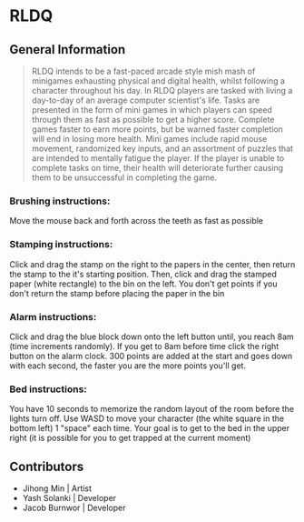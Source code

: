 # RLDQ
## General Information
> RLDQ intends to be a fast-paced arcade style mish mash of minigames exhausting physical and digital health, whilst following a character throughout his day.
In RLDQ players are tasked with living a day-to-day of an average computer scientist's life. Tasks are presented in the form of mini games in which players can speed through them as fast as possible to get a higher score. Complete games faster to earn more points, but be warned faster completion will end in losing more health. Mini games include rapid mouse movement, randomized key inputs, and an assortment of puzzles that are intended to mentally fatigue the player. If the player is unable to complete tasks on time, their health will deteriorate further causing them to be unsuccessful in completing the game. 
### Brushing instructions:
  Move the mouse back and forth across the teeth as fast as possible
### Stamping instructions:
  Click and drag the stamp on the right to the papers in the center, then return the stamp to the it's starting position. Then, click and drag the stamped paper (white rectangle) to the bin on the left. You don't get points if you don't return the stamp before placing the paper in the bin
### Alarm instructions:
  Click and drag the blue block down onto the left button until, you reach 8am (time increments randomly).  If you get to 8am before time click the right button on the alarm clock.  300 points are added at the start and goes down with each second, the faster you are the more points you'll get.
### Bed instructions:
  You have 10 seconds to memorize the random layout of the room before the lights turn off.  Use WASD to move your character (the white square in the bottom left) 1 "space" each time.  Your goal is to get to the bed in the upper right (it is possible for you to get trapped at the current moment)

## Contributors
- Jihong Min | Artist
- Yash Solanki | Developer
- Jacob Burnwor | Developer
